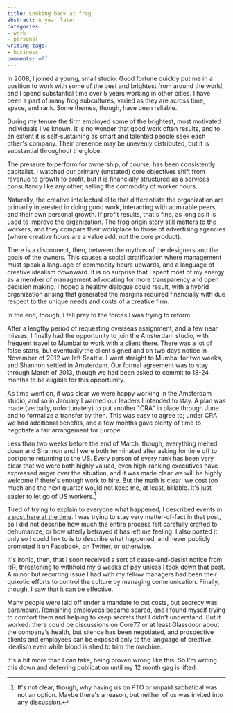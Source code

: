 ```yaml
---
title: Looking back at frog
abstract: A year later
categories:
- work
- personal
writing-tags:
- business
comments: off
---
```


In 2008, I joined a young, small studio. Good fortune quickly put me in a position to work with some of the best and brightest from around the world, and I spend substantial time over 5 years working in other cities. I have been a part of many frog subcultures, varied as they are across time, space, and rank. Some themes, though, have been reliable.

During my tenure the firm employed some of the brightest, most motivated individuals I've known. It is no wonder that good work often results, and to an extent it is self-sustaining as smart and talented people seek each other's company. Their presence may be unevenly distributed, but it is substantial throughout the globe.

The pressure to perform for ownership, of course, has been consistently capitalist. I watched our primary (unstated) core objectives shift from revenue to growth to profit, but it is financially structured as a services consultancy like any other, selling the commodity of worker hours.

Naturally, the creative intellectual elite that differentiate the organization are primarily interested in doing good work, interacting with admirable peers, and their own personal growth. If profit results, that's fine, as long as it is used to improve the organization. The frog origin story still matters to the workers, and they compare their workplace to those of advertising agencies (where creative hours are a value add, not the core product).

There is a disconnect, then, between the mythos of the designers and the goals of the owners. This causes a social stratification where management must speak a language of commodity hours upwards, and a language of creative idealism downward. It is no surprise that I spent most of my energy as a member of management advocating for more transparency and open decision making. I hoped a healthy dialogue could result, with a hybrid organization arising that generated the margins required financially with due respect to the unique needs and costs of a creative firm.

In the end, though, I fell prey to the forces I was trying to reform.

After a lengthy period of requesting overseas assignment, and a few near misses, I finally had the opportunity to join the Amsterdam studio, with frequent travel to Mumbai to work with a client there. There was a lot of false starts, but eventually the client signed and on two days notice in November of 2012 we left Seattle. I went straight to Mumbai for two weeks, and Shannon settled in Amsterdam. Our formal agreement was to stay through March of 2013, though we had been asked to commit to 18-24 months to be eligible for this opportunity.

As time went on, it was clear we were happy working in the Amsterdam studio, and so in January I warned our leaders I intended to stay. A plan was made (verbally, unfortunately) to put another "CRA" in place through June and to formalize a transfer by then. This was easy to agree to; under CRA we had additional benefits, and a few months gave plenty of time to negotiate a fair arrangement for Europe.

Less than two weeks before the end of March, though, everything melted down and Shannon and I were both terminated after asking for time off to postpone returning to the US. Every person of every rank has been very clear that we were both highly valued, even high-ranking executives have expressed anger over the situation, and it was made clear we will be highly welcome if there's enough work to hire. But the math is clear: we cost too much and the next quarter would not keep me, at least, billable. It's just easier to let go of US workers.[^1]

[^1]: It's not clear, though, why having us on PTO or unpaid sabbatical was not an option. Maybe there's a reason, but neither of us was invited into any discussion.

Tired of trying to explain to everyone what happened, I described events in [a post here at the time][eof]. I was trying to stay very matter-of-fact in that post, so I did not describe how much the entire process felt carefully crafted to dehumanize, or how utterly betrayed it has left me feeling. I also posted it only so I could link to is to describe what happened, and never publicly promoted it on Facebook, on Twitter, or otherwise.

[eof]: http://hans.gerwitz.com/2013/03/29/end-of-frog.html

It's ironic, then, that I soon received a sort of cease-and-desist notice from HR, threatening to withhold my 6 weeks of pay unless I took down that post. A minor but recurring issue I had with my fellow managers had been their quixotic efforts to control the culture by managing communication. Finally, though, I saw that it can be effective.

Many people were laid off under a mandate to cut costs, but secrecy was paramount. Remaining employees became scared, and I found myself trying to comfort them and helping to keep secrets that I didn't understand. But it worked: there could be discussions on Core77 or at least Glassdoor about the company's health, but silence has been negotiated, and prospective clients and employees can be exposed only to the language of creative idealism even while blood is shed to trim the machine.

It's a bit more than I can take, being proven wrong like this. So I'm writing this down and deferring publication until my 12 month gag is lifted.
